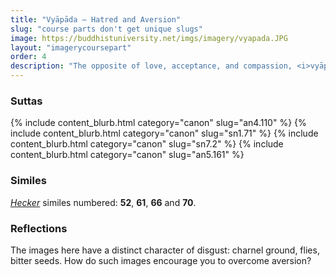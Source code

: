 ```yaml
---
title: "Vyāpāda — Hatred and Aversion"
slug: "course parts don't get unique slugs"
image: https://buddhistuniversity.net/imgs/imagery/vyapada.JPG
layout: "imagerycoursepart"
order: 4
description: "The opposite of love, acceptance, and compassion, <i>vyāpāda</i> hollows us out."
---
```


### Suttas
<p>
{% include content_blurb.html category="canon" slug="an4.110" %}
{% include content_blurb.html category="canon" slug="sn1.71" %}
{% include content_blurb.html category="canon" slug="sn7.2" %}
{% include content_blurb.html category="canon" slug="an5.161" %}
</p>

### Similes

[_Hecker_](/content/monographs/similes-of-the-buddha_hecker) similes numbered: **52**, **61**, **66** and **70**.

### Reflections


The images here have a distinct character of disgust: charnel ground, flies, bitter seeds. How do such images encourage you to overcome aversion?


